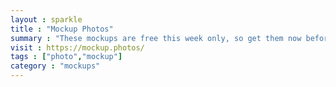 ```yaml
---
layout : sparkle
title : "Mockup Photos"
summary : "These mockups are free this week only, so get them now before they are gone!"
visit : https://mockup.photos/
tags : ["photo","mockup"]
category : "mockups"
---
```


